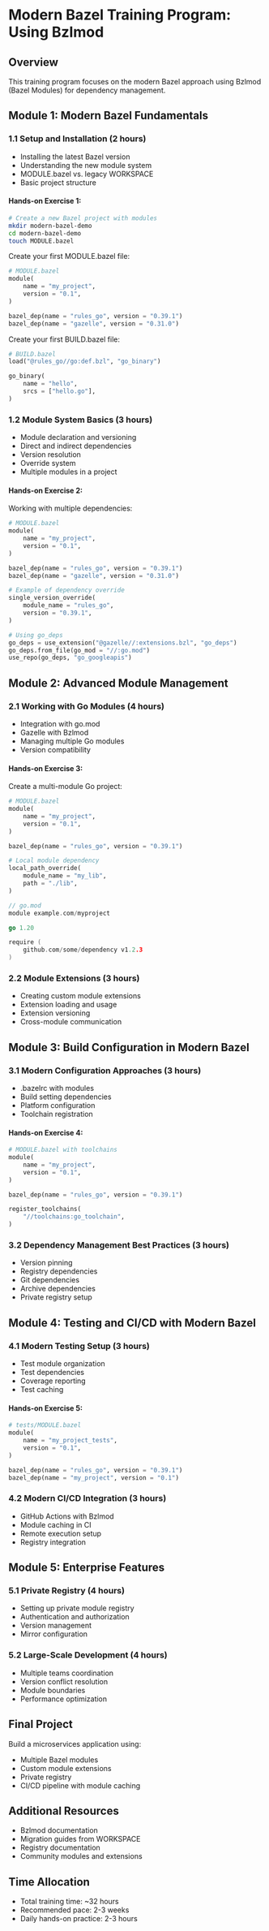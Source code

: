# Modern Bazel Training Program: Using Bzlmod
## Overview
This training program focuses on the modern Bazel approach using Bzlmod (Bazel Modules) for dependency management.

## Module 1: Modern Bazel Fundamentals
### 1.1 Setup and Installation (2 hours)
- Installing the latest Bazel version
- Understanding the new module system
- MODULE.bazel vs. legacy WORKSPACE
- Basic project structure

#### Hands-on Exercise 1:
```bash
# Create a new Bazel project with modules
mkdir modern-bazel-demo
cd modern-bazel-demo
touch MODULE.bazel
```

Create your first MODULE.bazel file:
```python
# MODULE.bazel
module(
    name = "my_project",
    version = "0.1",
)

bazel_dep(name = "rules_go", version = "0.39.1")
bazel_dep(name = "gazelle", version = "0.31.0")
```

Create your first BUILD.bazel file:
```python
# BUILD.bazel
load("@rules_go//go:def.bzl", "go_binary")

go_binary(
    name = "hello",
    srcs = ["hello.go"],
)
```

### 1.2 Module System Basics (3 hours)
- Module declaration and versioning
- Direct and indirect dependencies
- Version resolution
- Override system
- Multiple modules in a project

#### Hands-on Exercise 2:
Working with multiple dependencies:
```python
# MODULE.bazel
module(
    name = "my_project",
    version = "0.1",
)

bazel_dep(name = "rules_go", version = "0.39.1")
bazel_dep(name = "gazelle", version = "0.31.0")

# Example of dependency override
single_version_override(
    module_name = "rules_go",
    version = "0.39.1",
)

# Using go_deps
go_deps = use_extension("@gazelle//:extensions.bzl", "go_deps")
go_deps.from_file(go_mod = "//:go.mod")
use_repo(go_deps, "go_googleapis")
```

## Module 2: Advanced Module Management
### 2.1 Working with Go Modules (4 hours)
- Integration with go.mod
- Gazelle with Bzlmod
- Managing multiple Go modules
- Version compatibility

#### Hands-on Exercise 3:
Create a multi-module Go project:
```python
# MODULE.bazel
module(
    name = "my_project",
    version = "0.1",
)

bazel_dep(name = "rules_go", version = "0.39.1")

# Local module dependency
local_path_override(
    module_name = "my_lib",
    path = "./lib",
)
```

```go
// go.mod
module example.com/myproject

go 1.20

require (
    github.com/some/dependency v1.2.3
)
```

### 2.2 Module Extensions (3 hours)
- Creating custom module extensions
- Extension loading and usage
- Extension versioning
- Cross-module communication

## Module 3: Build Configuration in Modern Bazel
### 3.1 Modern Configuration Approaches (3 hours)
- .bazelrc with modules
- Build setting dependencies
- Platform configuration
- Toolchain registration

#### Hands-on Exercise 4:
```python
# MODULE.bazel with toolchains
module(
    name = "my_project",
    version = "0.1",
)

bazel_dep(name = "rules_go", version = "0.39.1")

register_toolchains(
    "//toolchains:go_toolchain",
)
```

### 3.2 Dependency Management Best Practices (3 hours)
- Version pinning
- Registry dependencies
- Git dependencies
- Archive dependencies
- Private registry setup

## Module 4: Testing and CI/CD with Modern Bazel
### 4.1 Modern Testing Setup (3 hours)
- Test module organization
- Test dependencies
- Coverage reporting
- Test caching

#### Hands-on Exercise 5:
```python
# tests/MODULE.bazel
module(
    name = "my_project_tests",
    version = "0.1",
)

bazel_dep(name = "rules_go", version = "0.39.1")
bazel_dep(name = "my_project", version = "0.1")
```

### 4.2 Modern CI/CD Integration (3 hours)
- GitHub Actions with Bzlmod
- Module caching in CI
- Remote execution setup
- Registry integration

## Module 5: Enterprise Features
### 5.1 Private Registry (4 hours)
- Setting up private module registry
- Authentication and authorization
- Version management
- Mirror configuration

### 5.2 Large-Scale Development (4 hours)
- Multiple teams coordination
- Version conflict resolution
- Module boundaries
- Performance optimization

## Final Project
Build a microservices application using:
- Multiple Bazel modules
- Custom module extensions
- Private registry
- CI/CD pipeline with module caching

## Additional Resources
- Bzlmod documentation
- Migration guides from WORKSPACE
- Registry documentation
- Community modules and extensions

## Time Allocation
- Total training time: ~32 hours
- Recommended pace: 2-3 weeks
- Daily hands-on practice: 2-3 hours
